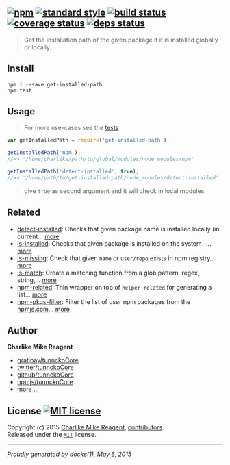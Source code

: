 ## [![npm][npmjs-img]][npmjs-url] [![standard style][standard-img]][standard-url] [![build status][travis-img]][travis-url] [![coverage status][coveralls-img]][coveralls-url] [![deps status][daviddm-img]][daviddm-url]

> Get the installation path of the given package if it is installed globally or locally.

## Install
```
npm i --save get-installed-path
npm test
```


## Usage
> For more use-cases see the [tests](./test.js)

```js
var getInstalledPath = require('get-installed-path');

getInstalledPath('npm');
//=> '/home/charlike/path/to/global/modules/node_modules/npm'

getInstalledPath('detect-installed', true);
//=> '/home/path/to/get-installed-path/node_modules/detect-installed'
```
> give `true` as second argument and it will check in local modules


## Related
- [detect-installed](https://github.com/tunnckoCore/detect-installed): Checks that given package name is installed locally (in current… [more](https://github.com/tunnckoCore/detect-installed)
- [is-installed](https://github.com/tunnckoCore/is-installed): Checks that given package is installed on the system -… [more](https://github.com/tunnckoCore/is-installed)
- [is-missing](https://github.com/tunnckoCore/is-missing): Check that given `name` or `user/repo` exists in npm registry… [more](https://github.com/tunnckoCore/is-missing)
- [is-match](https://github.com/jonschlinkert/is-match): Create a matching function from a glob pattern, regex, string,… [more](https://github.com/jonschlinkert/is-match)
- [npm-related](https://github.com/tunnckoCore/npm-related#readme): Thin wrapper on top of `helper-related` for generating a list… [more](https://github.com/tunnckoCore/npm-related#readme)
- [npm-pkgs-filter](https://github.com/tunnckoCore/npm-pkgs-filter): Filter the list of user npm packages from the [npmjs.com](https://npmjs.com)… [more](https://github.com/tunnckoCore/npm-pkgs-filter)


## Author
**Charlike Mike Reagent**
+ [gratipay/tunnckoCore][author-gratipay]
+ [twitter/tunnckoCore][author-twitter]
+ [github/tunnckoCore][author-github]
+ [npmjs/tunnckoCore][author-npmjs]
+ [more ...][contrib-more]


## License [![MIT license][license-img]][license-url]
Copyright (c) 2015 [Charlike Mike Reagent][contrib-more], [contributors][contrib-graf].  
Released under the [`MIT`][license-url] license.


[npmjs-url]: http://npm.im/get-installed-path
[npmjs-img]: https://img.shields.io/npm/v/get-installed-path.svg?style=flat&label=get-installed-path

[coveralls-url]: https://coveralls.io/r/tunnckoCore/get-installed-path?branch=master
[coveralls-img]: https://img.shields.io/coveralls/tunnckoCore/get-installed-path.svg?style=flat

[license-url]: https://github.com/tunnckoCore/get-installed-path/blob/master/LICENSE.md
[license-img]: https://img.shields.io/badge/license-MIT-blue.svg?style=flat

[travis-url]: https://travis-ci.org/tunnckoCore/get-installed-path
[travis-img]: https://img.shields.io/travis/tunnckoCore/get-installed-path.svg?style=flat

[daviddm-url]: https://david-dm.org/tunnckoCore/get-installed-path
[daviddm-img]: https://img.shields.io/david/tunnckoCore/get-installed-path.svg?style=flat

[author-gratipay]: https://gratipay.com/tunnckoCore
[author-twitter]: https://twitter.com/tunnckoCore
[author-github]: https://github.com/tunnckoCore
[author-npmjs]: https://npmjs.org/~tunnckocore

[contrib-more]: http://j.mp/1stW47C
[contrib-graf]: https://github.com/tunnckoCore/get-installed-path/graphs/contributors

[standard-url]: https://github.com/feross/standard
[standard-img]: https://img.shields.io/badge/code%20style-standard-brightgreen.svg?style=flat

***

_Proudly generated by [docks(1)](https://github.com/tunnckoCore/docks), May 6, 2015_
